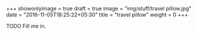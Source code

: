 +++
showonlyimage = true
draft = true
image = "img/stuff/travel pillow.jpg"
date = "2016-11-05T18:25:22+05:30"
title = "travel pillow"
weight = 0
+++

TODO Fill me in.

